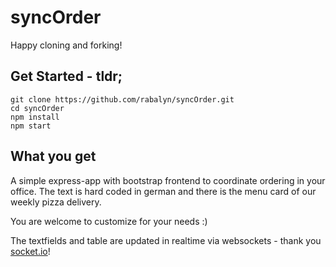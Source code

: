# syncOrder

Happy cloning and forking!

## Get Started - tldr;

```
git clone https://github.com/rabalyn/syncOrder.git
cd syncOrder
npm install
npm start
```

## What you get

A simple express-app with bootstrap frontend to coordinate ordering in your office. The text is hard coded in german and there is the menu card of our weekly pizza delivery.

You are welcome to customize for your needs :)

The textfields and table are updated in realtime via websockets - thank you [socket.io](https://socket.io/)!
